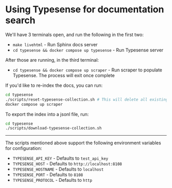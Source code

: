 # Using Typesense for documentation search

We'll have 3 terminals open, and run the following in the first two:
- `make livehtml` - Run Sphinx docs server
- `cd typesense && docker compose up typesense` - Run Typesense server

After those are running, in the third terminal:
- `cd typesense && docker compose up scraper` - Run scraper to populate Typesense. The process will exit once complete


If you'd like to re-index the docs, you can run:

```sh
cd typesense
./scripts/reset-typesense-collection.sh # This will delete all existing documents in the collection. Typesense will de-duplicate docs naturally, but this forces it to remove metadata from previous runs that we may want to remove as we change the schema/filters.
docker compose up scraper
```

To export the index into a jsonl file, run:

```sh
cd typesense
./scripts/download-typesense-collection.sh
```

---

The scripts mentioned above support the following environment variables for configuration:

- `TYPESENSE_API_KEY` - Defaults to `test_api_key`
- `TYPESENSE_HOST` - Defaults to `http://localhost:8108`
- `TYPESENSE_HOSTNAME` - Defaults to `localhost`
- `TYPESENSE_PORT` - Defaults to `8108`
- `TYPESENSE_PROTOCOL` - Defaults to `http`
